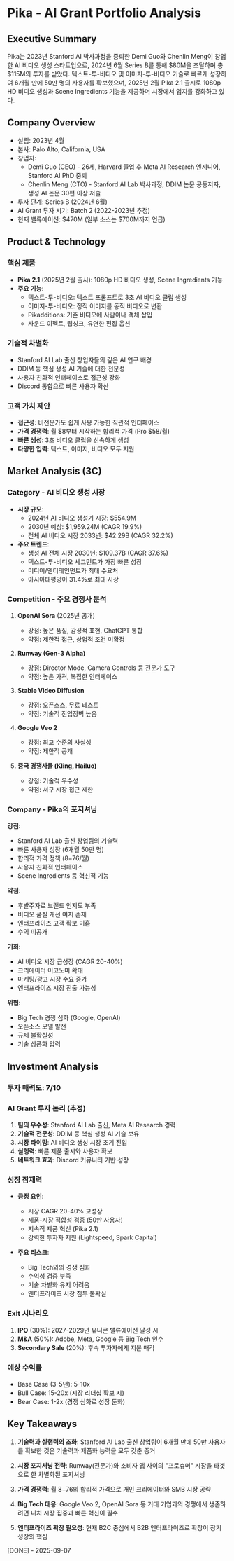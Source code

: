 # Pika - AI Grant Portfolio Analysis

## Executive Summary
Pika는 2023년 Stanford AI 박사과정을 중퇴한 Demi Guo와 Chenlin Meng이 창업한 AI 비디오 생성 스타트업으로, 2024년 6월 Series B를 통해 $80M을 조달하며 총 $115M의 투자를 받았다. 텍스트-투-비디오 및 이미지-투-비디오 기술로 빠르게 성장하여 6개월 만에 50만 명의 사용자를 확보했으며, 2025년 2월 Pika 2.1 출시로 1080p HD 비디오 생성과 Scene Ingredients 기능을 제공하며 시장에서 입지를 강화하고 있다.

## Company Overview
- 설립: 2023년 4월
- 본사: Palo Alto, California, USA
- 창업자: 
  - Demi Guo (CEO) - 26세, Harvard 졸업 후 Meta AI Research 엔지니어, Stanford AI PhD 중퇴
  - Chenlin Meng (CTO) - Stanford AI Lab 박사과정, DDIM 논문 공동저자, 생성 AI 논문 30편 이상 저술
- 투자 단계: Series B (2024년 6월)
- AI Grant 투자 시기: Batch 2 (2022-2023년 추정)
- 현재 밸류에이션: $470M (일부 소스는 $700M까지 언급)

## Product & Technology

### 핵심 제품
- **Pika 2.1** (2025년 2월 출시): 1080p HD 비디오 생성, Scene Ingredients 기능
- **주요 기능**:
  - 텍스트-투-비디오: 텍스트 프롬프트로 3초 AI 비디오 클립 생성
  - 이미지-투-비디오: 정적 이미지를 동적 비디오로 변환
  - Pikadditions: 기존 비디오에 사람이나 객체 삽입
  - 사운드 이펙트, 립싱크, 유연한 편집 옵션

### 기술적 차별화
- Stanford AI Lab 출신 창업자들의 깊은 AI 연구 배경
- DDIM 등 핵심 생성 AI 기술에 대한 전문성
- 사용자 친화적 인터페이스로 접근성 강화
- Discord 통합으로 빠른 사용자 확산

### 고객 가치 제안
- **접근성**: 비전문가도 쉽게 사용 가능한 직관적 인터페이스
- **가격 경쟁력**: 월 $8부터 시작하는 합리적 가격 (Pro $58/월)
- **빠른 생성**: 3초 비디오 클립을 신속하게 생성
- **다양한 입력**: 텍스트, 이미지, 비디오 모두 지원

## Market Analysis (3C)

### Category - AI 비디오 생성 시장
- **시장 규모**: 
  - 2024년 AI 비디오 생성기 시장: $554.9M
  - 2030년 예상: $1,959.24M (CAGR 19.9%)
  - 전체 AI 비디오 시장 2033년: $42.29B (CAGR 32.2%)
- **주요 트렌드**:
  - 생성 AI 전체 시장 2030년: $109.37B (CAGR 37.6%)
  - 텍스트-투-비디오 세그먼트가 가장 빠른 성장
  - 미디어/엔터테인먼트가 최대 수요처
  - 아시아태평양이 31.4%로 최대 시장

### Competition - 주요 경쟁사 분석
1. **OpenAI Sora** (2025년 공개)
   - 강점: 높은 품질, 감성적 표현, ChatGPT 통합
   - 약점: 제한적 접근, 상업적 조건 미확정

2. **Runway (Gen-3 Alpha)**
   - 강점: Director Mode, Camera Controls 등 전문가 도구
   - 약점: 높은 가격, 복잡한 인터페이스

3. **Stable Video Diffusion**
   - 강점: 오픈소스, 무료 테스트
   - 약점: 기술적 진입장벽 높음

4. **Google Veo 2**
   - 강점: 최고 수준의 사실성
   - 약점: 제한적 공개

5. **중국 경쟁사들 (Kling, Hailuo)**
   - 강점: 기술적 우수성
   - 약점: 서구 시장 접근 제한

### Company - Pika의 포지셔닝
**강점**:
- Stanford AI Lab 출신 창업팀의 기술력
- 빠른 사용자 성장 (6개월 50만 명)
- 합리적 가격 정책 ($8-$76/월)
- 사용자 친화적 인터페이스
- Scene Ingredients 등 혁신적 기능

**약점**:
- 후발주자로 브랜드 인지도 부족
- 비디오 품질 개선 여지 존재
- 엔터프라이즈 고객 확보 미흡
- 수익 미공개

**기회**:
- AI 비디오 시장 급성장 (CAGR 20-40%)
- 크리에이터 이코노미 확대
- 마케팅/광고 시장 수요 증가
- 엔터프라이즈 시장 진출 가능성

**위협**:
- Big Tech 경쟁 심화 (Google, OpenAI)
- 오픈소스 모델 발전
- 규제 불확실성
- 기술 상품화 압력

## Investment Analysis

### 투자 매력도: 7/10

### AI Grant 투자 논리 (추정)
1. **팀의 우수성**: Stanford AI Lab 출신, Meta AI Research 경력
2. **기술적 전문성**: DDIM 등 핵심 생성 AI 기술 보유
3. **시장 타이밍**: AI 비디오 생성 시장 초기 진입
4. **실행력**: 빠른 제품 출시와 사용자 확보
5. **네트워크 효과**: Discord 커뮤니티 기반 성장

### 성장 잠재력
- **긍정 요인**:
  - 시장 CAGR 20-40% 고성장
  - 제품-시장 적합성 검증 (50만 사용자)
  - 지속적 제품 혁신 (Pika 2.1)
  - 강력한 투자자 지원 (Lightspeed, Spark Capital)

- **주요 리스크**:
  - Big Tech와의 경쟁 심화
  - 수익성 검증 부족
  - 기술 차별화 유지 어려움
  - 엔터프라이즈 시장 침투 불확실

### Exit 시나리오
1. **IPO** (30%): 2027-2029년 유니콘 밸류에이션 달성 시
2. **M&A** (50%): Adobe, Meta, Google 등 Big Tech 인수
3. **Secondary Sale** (20%): 후속 투자자에게 지분 매각

### 예상 수익률
- Base Case (3-5년): 5-10x
- Bull Case: 15-20x (시장 리더십 확보 시)
- Bear Case: 1-2x (경쟁 심화로 성장 둔화)

## Key Takeaways

1. **기술력과 실행력의 조화**: Stanford AI Lab 출신 창업팀이 6개월 만에 50만 사용자를 확보한 것은 기술력과 제품화 능력을 모두 갖춘 증거

2. **시장 포지셔닝 전략**: Runway(전문가)와 소비자 앱 사이의 "프로슈머" 시장을 타겟으로 한 차별화된 포지셔닝

3. **가격 경쟁력**: 월 $8-$76의 합리적 가격으로 개인 크리에이터와 SMB 시장 공략

4. **Big Tech 대응**: Google Veo 2, OpenAI Sora 등 거대 기업과의 경쟁에서 생존하려면 니치 시장 집중과 빠른 혁신이 필수

5. **엔터프라이즈 확장 필요성**: 현재 B2C 중심에서 B2B 엔터프라이즈로 확장이 장기 성장의 핵심

[DONE] - 2025-09-07